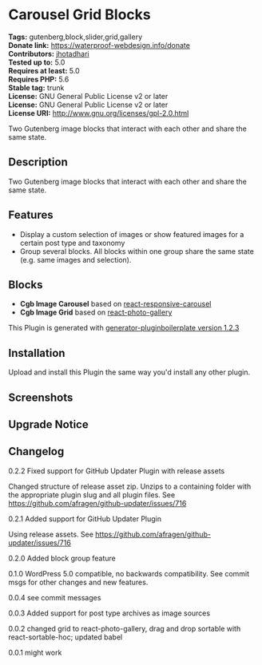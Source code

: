 # Carousel Grid Blocks #
**Tags:** gutenberg,block,slider,grid,gallery  
**Donate link:** https://waterproof-webdesign.info/donate  
**Contributors:** [jhotadhari](https://profiles.wordpress.org/jhotadhari)  
**Tested up to:** 5.0  
**Requires at least:** 5.0  
**Requires PHP:** 5.6  
**Stable tag:** trunk  
**License:** GNU General Public License v2 or later  
**License:** GNU General Public License v2 or later  
**License URI:** http://www.gnu.org/licenses/gpl-2.0.html  

Two Gutenberg image blocks that interact with each other and share the same state.


## Description ##

Two Gutenberg image blocks that interact with each other and share the same state.

## Features

- Display a custom selection of images or show featured images for a certain post type and taxonomy
- Group several blocks. All blocks within one group share the same state (e.g. same images and selection).


## Blocks

- **Cgb Image Carousel** based on [react-responsive-carousel](http://react-responsive-carousel.js.org/)
- **Cgb Image Grid** based on [react-photo-gallery](http://neptunian.github.io/react-photo-gallery/)


This Plugin is generated with [generator-pluginboilerplate version 1.2.3](https://github.com/jhotadhari/generator-pluginboilerplate)

## Installation ##
Upload and install this Plugin the same way you'd install any other plugin.


## Screenshots ##

## Upgrade Notice ##

## Changelog ##


0.2.2
Fixed support for GitHub Updater Plugin with release assets

Changed structure of release asset zip. Unzips to a containing folder with the appropriate plugin slug and all plugin files. See https://github.com/afragen/github-updater/issues/716

0.2.1
Added support for GitHub Updater Plugin

Using release assets. See https://github.com/afragen/github-updater/issues/716

0.2.0
Added block group feature

0.1.0
WordPress 5.0 compatible, no backwards compatibility. See commit msgs for other changes and new features.

0.0.4
see commit messages

0.0.3
Added support for post type archives as image sources

0.0.2
changed grid to react-photo-gallery, drag and drop sortable with react-sortable-hoc;
updated babel

0.0.1
might work

